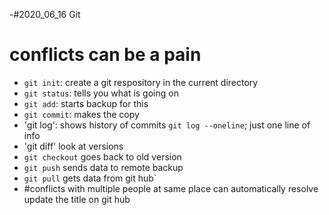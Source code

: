 -#2020_06_16 Git 
# conflicts can be a pain
- `git init`: create a git respository in the current directory
- `git status`: tells you what is going on
- `git add`: starts backup for this
- `git commit`: makes the copy
- 'git log': shows history of commits
	`git log --oneline`; just one line of info
- 'git diff' look at versions
- `git checkout` goes back to old version
- `git push` sends data to remote backup
- `git pull` gets data from git hub`
- #conflicts with multiple people at same place can automatically resolve
update the title on git hub
